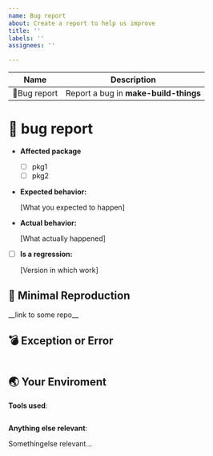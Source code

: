 ```yaml
---
name: Bug report
about: Create a report to help us improve
title: ''
labels: ''
assignees: ''

---
```


| Name                       | Description               |
| -------------------------- | --------------------------|
| &#x1F41D;Bug report       | Report a bug in __make-build-things__    |

# &#x1F41D; bug report

- **Affected package**
  - [ ] pkg1
  - [ ] pkg2

- **Expected behavior:**

    [What you expected to happen]

- **Actual behavior:**

    [What actually happened]

- [ ] **Is a regression:**

    [Version in which work]

## &#x1F50E; Minimal Reproduction

<!--
Create and share minimal reproduction of the issue
-->
<!-- Edit --> __link to some repo__

## &#x1F4A3; Exception or Error

<!-- If the issue have and exception error past below -->
```code
```

## &#x1F30F; Your Enviroment

**Tools used**:

```code
```

**Anything else relevant**:

Somethingelse relevant...
